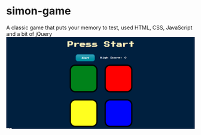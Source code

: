 # simon-game
A classic game that puts your memory to test, used HTML, CSS, JavaScript and a bit of jQuery
![screenshot](https://github.com/Af-fayyaz/simon-game/blob/master/image.PNG?raw=true)
